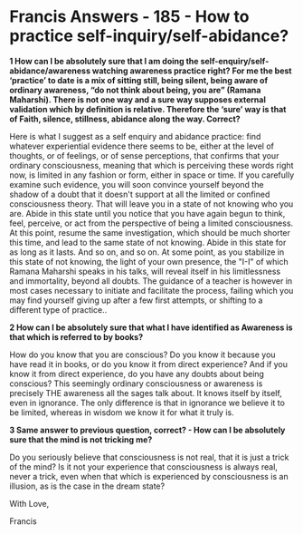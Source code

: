 # Francis Answers - 185 - How to practice self-inquiry/self-abidance?

**1 How can I be absolutely sure that I am doing the self-enquiry/self-abidance/awareness watching awareness practice right? For me the best &lsquo;practice&rsquo; to date is a mix of sitting still, being silent, being aware of ordinary awareness, &ldquo;do not think about being, you are&rdquo; (Ramana Maharshi). There is not one way and a sure way supposes external validation which by definition is relative. Therefore the &lsquo;sure&rsquo; way is that of Faith, silence, stillness, abidance along the way. Correct?&nbsp;**

Here is what I suggest as a self enquiry and abidance practice: find whatever experiential evidence there seems to be, either at the level of thoughts, or of feelings, or of sense perceptions, that confirms that your ordinary consciousness, meaning that which is perceiving these words right now, is limited in any fashion or form, either in space or time. If you carefully examine such evidence, you will soon convince yourself beyond the shadow of a doubt that it doesn't support at all the limited or confined consciousness theory. That will leave you in a state of not knowing who you are. Abide in this state until you notice that you have again begun to think, feel, perceive, or act from the perspective of being a limited consciousness. At this point, resume the same investigation, which should be much shorter this time, and lead to the same state of not knowing. Abide in this state for as long as it lasts. And so on, and so on. At some point, as you stabilize in this state of not knowing, the light of your own presence, the &quot;I-I&quot; of which Ramana Maharshi speaks in his talks, will reveal itself in his limitlessness and immortality, beyond all doubts. The guidance of a teacher is however in most cases necessary to initiate and facilitate the process, failing which you may find yourself giving up after a few first attempts, or shifting to a different type of practice..

**2 How can I be absolutely sure that what I have identified as Awareness is that which is referred to by books?&nbsp;**

How do you know that you are conscious? Do you know it because you have read it in books, or do you know it from direct experience? And if you know it from direct experience, do you have any doubts about being conscious? This seemingly ordinary consciousness or awareness is precisely THE awareness all the sages talk about. It knows itself by itself, even in ignorance. The only difference is that in ignorance we believe it to be limited, whereas in wisdom we know it for what it truly is.

**3 Same answer to previous question, correct? - How can I be absolutely sure that the mind is not tricking me?&nbsp;**

Do you seriously believe that consciousness is not real, that it is just a trick of the mind? Is it not your experience that consciousness is always real, never a trick, even when that which is experienced by consciousness is an illusion, as is the case in the dream state?

With Love,

Francis

